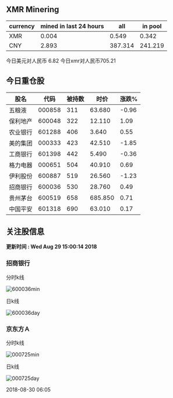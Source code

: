 ## XMR Minering

|currency|mined in last 24 hours|all|in pool|
|---|---|---|---|
|XMR|0.004|0.549|0.342|
|CNY|2.893|387.314|241.219|

今日美元对人民币 6.82	今日xmr对人民币705.21


## 今日重仓股 

|股名|代码|被持数|时价|涨跌%|
|---|---|---|---|---|
|五粮液|000858|311|63.680|-0.96|
|保利地产|600048|322|12.110|1.09|
|农业银行|601288|406|3.640|0.55|
|美的集团|000333|423|42.510|-1.85|
|工商银行|601398|442|5.490|-0.36|
|格力电器|000651|504|40.910|0.69|
|伊利股份|600887|519|26.560|-1.23|
|招商银行|600036|530|28.760|0.49|
|贵州茅台|600519|658|685.850|0.71|
|中国平安|601318|690|63.010|0.17|

## 关注股信息
**更新时间 : Wed Aug 29 15:00:14 2018**
### 招商银行 
分时k线

![600036min](http://image.sinajs.cn/newchart/min/n/sh600036.gif)

日k线

![600036day](http://image.sinajs.cn/newchart/daily/n/sh600036.gif)

### 京东方Ａ 
分时k线

![000725min](http://image.sinajs.cn/newchart/min/n/sz000725.gif)

日k线

![000725day](http://image.sinajs.cn/newchart/daily/n/sz000725.gif)

2018-08-30 06:05